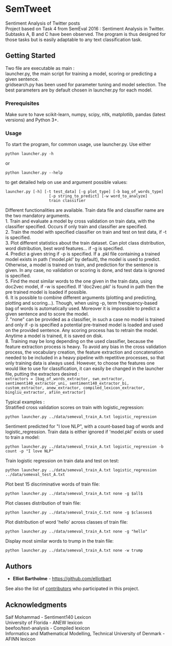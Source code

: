 # SemTweet

Sentiment Analysis of Twitter posts<br />
Project based on Task 4 from SemEval 2016 : Sentiment Analysis in Twitter.<br />
Subtasks A, B and C have been observed. The program is thus designed for those tasks but is easily adaptable to any text classification task.<br />

## Getting Started

Two file are executable as main :<br />
    launcher.py, the main script for training a model, scoring or predicting a given sentence.<br />
    gridsearch.py has been used for parameter tuning and model selection. The best parameters are by default chosen in launcher.py for each model.<br />

### Prerequisites

Make sure to have scikit-learn, numpy, scipy, nltk, matplotlib, pandas (latest versions) and Python 3+.<br />


### Usage

To start the program, for common usage, use launcher.py.
Use either
```
python launcher.py -h
```
or
```
python launcher.py --help
```
to get detailed help on use and argument possible values:

```
launcher.py [-h] [-t test_data] [-g plot_type] [-b bag_of_words_type]
                   [-p string_to_predict] [-w word_to_analyze]
                   train classifier
```

Different functionalities are available. Train data file and classifier name are the two mandatory arguments.<br />
    1. Train and evaluate a model by cross validation on train data, with the classifier specified. Occurs if only train and classifier are specified.<br />
    2. Train the model with specified classifier on train and test on test data, if -t is specified.<br />
    3. Plot different statistics about the train dataset. Can plot class distribution, word distribution, best word features... if -g is specified.<br />
    4. Predict a given string if -p is specified. If a .pkl file containing a trained model exists in path ('model.pkl' by default), the model is used to predict.<br />
    Otherwise, a model is trained on train, and prediction for the sentence is given. In any case, no validation or scoring is done,
    and test data is ignored is specified.<br />
    5. Find the most similar words to the one given in the train data, using doc2vec model, if -w is specified. If 'doc2vec.pkl' is found in path
    then the pre trained model is loaded if possible.<br />
    6. It is possible to combine different arguments (plotting and predicting, plotting and scoring...). Though, when using -p,
    term frenquency-based bag of words is automatically used. Moreover it is impossible to predict a given sentence and to score the model.<br />
    7. "none" can be provided as a classifier, in such a case no model is trained and only if -p is specified a potential pre-trained model
    is loaded and used on the provided sentence. Any scoring process has to retrain the model. Anytime a model is trained, it is saved on disk.<br />
    8. Training may be long depending on the used classifier, because the feature extraction process is heavy. To avoid any bias in the cross validation process,
    the vocabulary creation, the feature extraction and concatenation needed to be included in a heavy pipeline with repetitive processes,
    so that only training data is always used. However, to choose the features one would like to use for classification, it can easily be changed
    in the launcher file, putting the extractors desired :<br />
    ```
    extractors = [bag_of_words_extractor, swn_extractor, sentiment140_extractor_uni, sentiment140_extractor_bi, custom_extractor,
                  anew_extractor,
                  compiled_lexicon_extractor, bingliu_extractor, afinn_extractor]
    ```

Typical examples :<br />
Stratified cross validation scores on train with logistic_regression:
```
python launcher.py ../data/semeval_train_A.txt logistic_regression 
```

Sentiment predicted for "I love NLP", with a count-based bag of words and logistic_regression. 
Train data is either ignored if 'model.pkl' exists or used to train a model:
```
python launcher.py ../data/semeval_train_A.txt logistic_regression -b count -p "I love NLP" 
```
Train logistic regression on train data and test on test:
```
python launcher.py ../data/semeval_train_A.txt logistic_regression ../data/semeval_test_A.txt
```
Plot best 15 discriminative words of train file:
```
python launcher.py ../data/semeval_train_A.txt none -g $all$ 
```
Plot classes distribution of train file:
```
python launcher.py ../data/semeval_train_C.txt none -g $classes$ 
```
Plot distribution of word 'hello' across classes of train file:
```
python launcher.py ../data/semeval_train_A.txt none -g "hello" 
```
Display most similar words to trump in the train file:
```
python launcher.py ../data/semeval_train_A.txt none -w trump
```



## Authors

* **Elliot Bartholme** - https://github.com/elliotbart<br />

See also the list of [contributors](https://github.com/your/project/contributors) who participated in this project.

## Acknowledgments

Saif Mohammad - Sentiment140 Lexicon<br />
University of Florida - ANEW lexicon<br />
beefoo/text-analysis - Compiled lexicon<br />
Informatics and Mathematical Modelling, Technical University of Denmark - AFINN lexicon<br />



